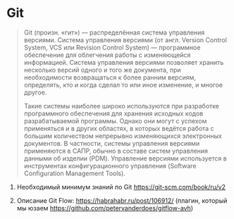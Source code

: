 # Git

>Git (произн. «гит») — распределённая система управления версиями. Система управления версиями (от англ. Version Control System, VCS или Revision Control System) — программное обеспечение для облегчения работы с изменяющейся информацией. Система управления версиями позволяет хранить несколько версий одного и того же документа, при необходимости возвращаться к более ранним версиям, определять, кто и когда сделал то или иное изменение, и многое другое.
>
> Такие системы наиболее широко используются при разработке программного обеспечения для хранения исходных кодов разрабатываемой программы. Однако они могут с успехом применяться и в других областях, в которых ведётся работа с большим количеством непрерывно изменяющихся электронных документов. В частности, системы управления версиями применяются в САПР, обычно в составе систем управления данными об изделии (PDM). Управление версиями используется в инструментах конфигурационного управления (Software Configuration Management Tools).

1. Необходимый минимум знаний по Git https://git-scm.com/book/ru/v2

2. Описание Git Flow: https://habrahabr.ru/post/106912/ (плагин, который мы юзаем https://github.com/petervanderdoes/gitflow-avh)